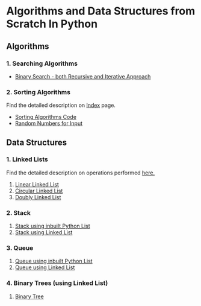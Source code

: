 # Algorithms and Data Structures from Scratch In Python

## Algorithms

### 1. Searching Algorithms

- [Binary Search - both Recursive and Iterative Approach](Searching%20Algorithm/binarysearch.py)

### 2. Sorting Algorithms

Find the detailed description on [Index](Sorting%20Algorithms/) page.

- [Sorting Algorithms Code](Sorting%20Algorithms/sortingAlgo.py)
- [Random Numbers for Input](Sorting%20Algorithms/num.txt)

## Data Structures

### 1. Linked Lists

Find the detailed description on operations performed [here.](Linked%20List/)

1. [Linear Linked List](Linked%20List/linkedlist.py)
2. [Circular Linked List](Linked%20List/circularLL.py)
3. [Doubly Linked List](Linked%20List/doublyLL.py)

### 2. Stack

1. [Stack using inbuilt Python List](Stacks/stack.py)
2. [Stack using Linked List](Stacks/stackLL.py)

### 3. Queue

1. [Queue using inbuilt Python List](Queues/queues.py)
2. [Queue using Linked List](Queues/queuesLL.py)

### 4. Binary Trees (using Linked List)

1. [Binary Tree](Binary%20Trees/BinaryTree.py)